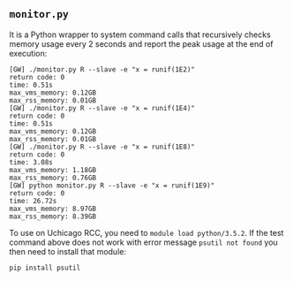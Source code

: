 ## `monitor.py`

It is a Python wrapper to system command calls that recursively checks memory usage every 2 seconds and report the peak usage at the end of execution:

```
[GW] ./monitor.py R --slave -e "x = runif(1E2)"
return code: 0
time: 0.51s
max_vms_memory: 0.12GB
max_rss_memory: 0.01GB
[GW] ./monitor.py R --slave -e "x = runif(1E4)"
return code: 0
time: 0.51s
max_vms_memory: 0.12GB
max_rss_memory: 0.01GB
[GW] ./monitor.py R --slave -e "x = runif(1E8)"
return code: 0
time: 3.08s
max_vms_memory: 1.18GB
max_rss_memory: 0.76GB
[GW] python monitor.py R --slave -e "x = runif(1E9)"
return code: 0
time: 26.72s
max_vms_memory: 8.97GB
max_rss_memory: 8.39GB
```

To use on Uchicago RCC, you need to `module load python/3.5.2`. If the test command above does
not work with error message `psutil not found` you then need to install that module:

```
pip install psutil
```
